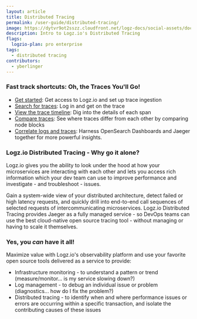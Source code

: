```yaml
---
layout: article
title: Distributed Tracing
permalink: /user-guide/distributed-tracing/
image: https://dytvr9ot2sszz.cloudfront.net/logz-docs/social-assets/docs-social.jpg
description: Intro to Logz.io's Distributed Tracing
flags:
  logzio-plan: pro enterprise
tags:
  - distributed tracing
contributors:
  - yberlinger
---
```


### Fast track shortcuts: Oh, the Traces You'll Go! 

* [Get started](/user-guide/distributed-tracing/getting-started-tracing): Get access to Logz.io and set up trace ingestion
* [Search for traces](/user-guide/distributed-tracing/tracing-tour): Log in and get on the trace 
* [View the trace timeline](/user-guide/distributed-tracing/trace-timeline): Dig into the details of each span
* [Compare traces](/user-guide/distributed-tracing/compare-traces): See where traces differ from each other by comparing node blocks
* [Correlate logs and traces](/user-guide/distributed-tracing/correlate-traces): Harness OpenSearch Dashboards and Jaeger together for more powerful insights.

### Logz.io Distributed Tracing - Why go it alone?

Logz.io gives you the ability to look under the hood at how your microservices are interacting with each other and lets you access rich information which your dev team can use to improve performance and investigate - and  troubleshoot - issues.

Gain a system-wide view of your distributed architecture, detect failed or high latency requests, and quickly drill into end-to-end call sequences of selected requests of intercommunicating microservices. Logz.io Distributed Tracing provides Jaeger as a fully managed service - so DevOps teams can use the best cloud-native open source tracing tool - without managing or having to scale it themselves. 

### Yes, you _can_ have it all!

Maximize value with Logz.io's observability platform and use your favorite open source tools delivered as a service to provide: 

* Infrastructure monitoring - to understand a pattern or trend (measure/monitor... is my service slowing down?)
* Log management - to debug an individual issue or problem (diagnostics... how do I fix the problem?)
* Distributed tracing - to identify when and where performance issues or errors are occurring within a specific transaction, and isolate the contributing causes of these issues





